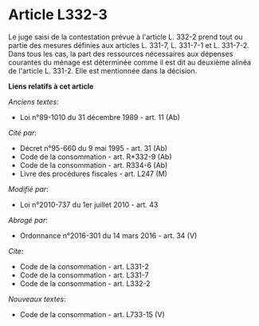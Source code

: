 # Article L332-3

Le juge saisi de la contestation prévue à l'article L. 332-2 prend tout ou partie des mesures définies aux articles L. 331-7,
L. 331-7-1 et L. 331-7-2. Dans tous les cas, la part des ressources nécessaires aux dépenses courantes du ménage est
déterminée comme il est dit au deuxième alinéa de l'article L. 331-2. Elle est mentionnée dans la décision.

**Liens relatifs à cet article**

_Anciens textes_:

  - Loi n°89-1010 du 31 décembre 1989 - art. 11 (Ab)

_Cité par_:

  - Décret n°95-660 du 9 mai 1995 - art. 31 (Ab)
  - Code de la consommation - art. R*332-9 (Ab)
  - Code de la consommation - art. R334-6 (Ab)
  - Livre des procédures fiscales - art. L247 (M)

_Modifié par_:

  - Loi n°2010-737 du 1er juillet 2010 - art. 43

_Abrogé par_:

  - Ordonnance n°2016-301 du 14 mars 2016 - art. 34 (V)

_Cite_:

  - Code de la consommation - art. L331-2
  - Code de la consommation - art. L331-7
  - Code de la consommation - art. L332-2

_Nouveaux textes_:

  - Code de la consommation - art. L733-15 (V)

